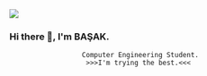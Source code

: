 <img src=https://media.giphy.com/media/USV0ym3bVWQJJmNu3N/giphy.gif align="rigt" >


### Hi there 👋, I'm BAŞAK. 
                      Computer Engineering Student.
                       >>>I'm trying the best.<<<

<!--
**basaknursavas/basaknursavas** is a ✨ _special_ ✨ repository because its `README.md` (this file) appears on your GitHub profile.

Here are some ideas to get you started:


- 🌱 I’m currently learning Backend Technologies.
- 📫 How to reach me: basaknursavas@gmail.com
